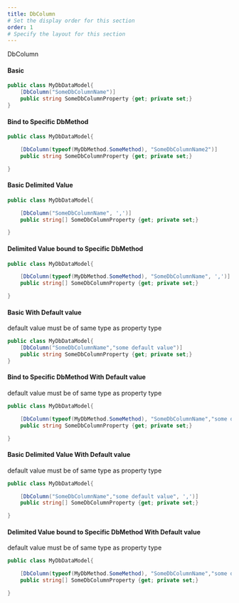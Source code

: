 ```yaml
---
title: DbColumn
# Set the display order for this section
order: 1
# Specify the layout for this section
---
```

DbColumn
#### Basic
```csharp
public class MyDbDataModel{
	[DbColumn("SomeDbColumnName")]
	public string SomeDbColumnProperty {get; private set;}
}    
```
#### Bind to Specific DbMethod
```csharp
public class MyDbDataModel{

	[DbColumn(typeof(MyDbMethod.SomeMethod), "SomeDbColumnName2")]
	public string SomeDbColumnProperty {get; private set;}

}  
```
#### Basic Delimited Value
```csharp
public class MyDbDataModel{

	[DbColumn("SomeDbColumnName", ',')]
	public string[] SomeDbColumnProperty {get; private set;}

}  
```
#### Delimited Value bound to Specific DbMethod
```csharp
public class MyDbDataModel{

	[DbColumn(typeof(MyDbMethod.SomeMethod), "SomeDbColumnName", ',')]
	public string[] SomeDbColumnProperty {get; private set;}

}  
```

#### Basic With Default value
default value must be of same type as property type
```csharp
public class MyDbDataModel{
	[DbColumn("SomeDbColumnName","some default value")]
	public string SomeDbColumnProperty {get; private set;}
}    
```
#### Bind to Specific DbMethod With Default value
default value must be of same type as property type
```csharp
public class MyDbDataModel{

	[DbColumn(typeof(MyDbMethod.SomeMethod), "SomeDbColumnName","some default value")]
	public string SomeDbColumnProperty {get; private set;}

}  
```
#### Basic Delimited Value With Default value
default value must be of same type as property type
```csharp
public class MyDbDataModel{

	[DbColumn("SomeDbColumnName","some default value", ',')]
	public string[] SomeDbColumnProperty {get; private set;}

}  
```
#### Delimited Value bound to Specific DbMethod With Default value
default value must be of same type as property type
```csharp
public class MyDbDataModel{

	[DbColumn(typeof(MyDbMethod.SomeMethod), "SomeDbColumnName","some default value", ',')]
	public string[] SomeDbColumnProperty {get; private set;}

}  
```
